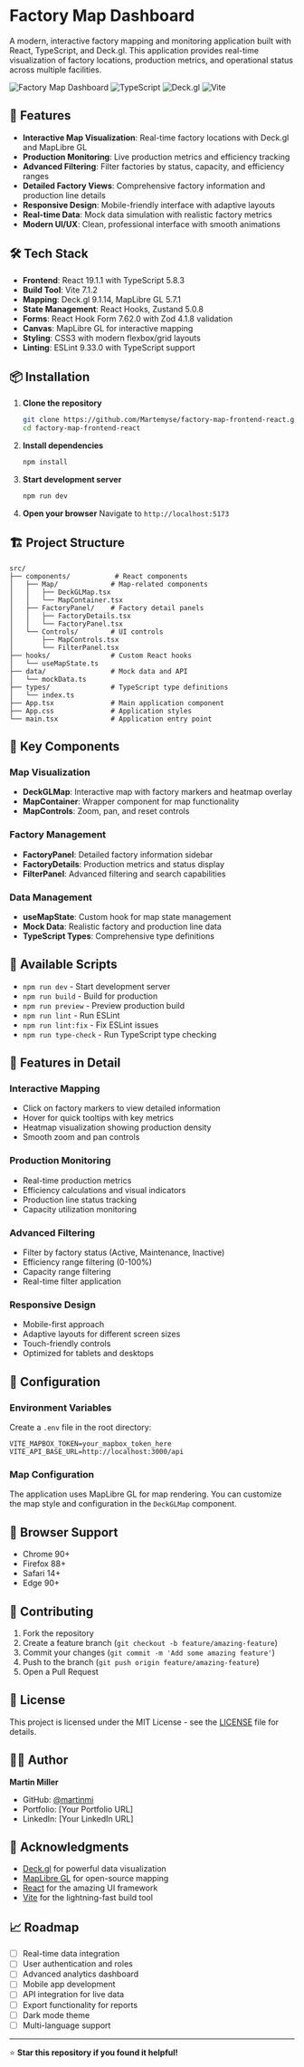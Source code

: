 # Factory Map Dashboard

A modern, interactive factory mapping and monitoring application built with React, TypeScript, and Deck.gl. This application provides real-time visualization of factory locations, production metrics, and operational status across multiple facilities.

![Factory Map Dashboard](https://img.shields.io/badge/React-19.1.1-blue) ![TypeScript](https://img.shields.io/badge/TypeScript-5.8.3-blue) ![Deck.gl](https://img.shields.io/badge/Deck.gl-9.1.14-green) ![Vite](https://img.shields.io/badge/Vite-7.1.2-purple)

## 🚀 Features

- **Interactive Map Visualization**: Real-time factory locations with Deck.gl and MapLibre GL
- **Production Monitoring**: Live production metrics and efficiency tracking
- **Advanced Filtering**: Filter factories by status, capacity, and efficiency ranges
- **Detailed Factory Views**: Comprehensive factory information and production line details
- **Responsive Design**: Mobile-friendly interface with adaptive layouts
- **Real-time Data**: Mock data simulation with realistic factory metrics
- **Modern UI/UX**: Clean, professional interface with smooth animations

## 🛠️ Tech Stack

- **Frontend**: React 19.1.1 with TypeScript 5.8.3
- **Build Tool**: Vite 7.1.2
- **Mapping**: Deck.gl 9.1.14, MapLibre GL 5.7.1
- **State Management**: React Hooks, Zustand 5.0.8
- **Forms**: React Hook Form 7.62.0 with Zod 4.1.8 validation
- **Canvas**: MapLibre GL for interactive mapping
- **Styling**: CSS3 with modern flexbox/grid layouts
- **Linting**: ESLint 9.33.0 with TypeScript support

## 📦 Installation

1. **Clone the repository**
   ```bash
   git clone https://github.com/Martemyse/factory-map-frontend-react.git
   cd factory-map-frontend-react
   ```

2. **Install dependencies**
   ```bash
   npm install
   ```

3. **Start development server**
   ```bash
   npm run dev
   ```

4. **Open your browser**
   Navigate to `http://localhost:5173`

## 🏗️ Project Structure

```
src/
├── components/           # React components
│   ├── Map/             # Map-related components
│   │   ├── DeckGLMap.tsx
│   │   └── MapContainer.tsx
│   ├── FactoryPanel/    # Factory detail panels
│   │   ├── FactoryDetails.tsx
│   │   └── FactoryPanel.tsx
│   └── Controls/        # UI controls
│       ├── MapControls.tsx
│       └── FilterPanel.tsx
├── hooks/               # Custom React hooks
│   └── useMapState.ts
├── data/                # Mock data and API
│   └── mockData.ts
├── types/               # TypeScript type definitions
│   └── index.ts
├── App.tsx              # Main application component
├── App.css              # Application styles
└── main.tsx             # Application entry point
```

## 🎯 Key Components

### Map Visualization
- **DeckGLMap**: Interactive map with factory markers and heatmap overlay
- **MapContainer**: Wrapper component for map functionality
- **MapControls**: Zoom, pan, and reset controls

### Factory Management
- **FactoryPanel**: Detailed factory information sidebar
- **FactoryDetails**: Production metrics and status display
- **FilterPanel**: Advanced filtering and search capabilities

### Data Management
- **useMapState**: Custom hook for map state management
- **Mock Data**: Realistic factory and production line data
- **TypeScript Types**: Comprehensive type definitions

## 🚀 Available Scripts

- `npm run dev` - Start development server
- `npm run build` - Build for production
- `npm run preview` - Preview production build
- `npm run lint` - Run ESLint
- `npm run lint:fix` - Fix ESLint issues
- `npm run type-check` - Run TypeScript type checking

## 🎨 Features in Detail

### Interactive Mapping
- Click on factory markers to view detailed information
- Hover for quick tooltips with key metrics
- Heatmap visualization showing production density
- Smooth zoom and pan controls

### Production Monitoring
- Real-time production metrics
- Efficiency calculations and visual indicators
- Production line status tracking
- Capacity utilization monitoring

### Advanced Filtering
- Filter by factory status (Active, Maintenance, Inactive)
- Efficiency range filtering (0-100%)
- Capacity range filtering
- Real-time filter application

### Responsive Design
- Mobile-first approach
- Adaptive layouts for different screen sizes
- Touch-friendly controls
- Optimized for tablets and desktops

## 🔧 Configuration

### Environment Variables
Create a `.env` file in the root directory:
```env
VITE_MAPBOX_TOKEN=your_mapbox_token_here
VITE_API_BASE_URL=http://localhost:3000/api
```

### Map Configuration
The application uses MapLibre GL for map rendering. You can customize the map style and configuration in the `DeckGLMap` component.

## 📱 Browser Support

- Chrome 90+
- Firefox 88+
- Safari 14+
- Edge 90+

## 🤝 Contributing

1. Fork the repository
2. Create a feature branch (`git checkout -b feature/amazing-feature`)
3. Commit your changes (`git commit -m 'Add some amazing feature'`)
4. Push to the branch (`git push origin feature/amazing-feature`)
5. Open a Pull Request

## 📄 License

This project is licensed under the MIT License - see the [LICENSE](LICENSE) file for details.

## 👨‍💻 Author

**Martin Miller**
- GitHub: [@martinmi](https://github.com/martinmi)
- Portfolio: [Your Portfolio URL]
- LinkedIn: [Your LinkedIn URL]

## 🙏 Acknowledgments

- [Deck.gl](https://deck.gl/) for powerful data visualization
- [MapLibre GL](https://maplibre.org/) for open-source mapping
- [React](https://react.dev/) for the amazing UI framework
- [Vite](https://vitejs.dev/) for the lightning-fast build tool

## 📈 Roadmap

- [ ] Real-time data integration
- [ ] User authentication and roles
- [ ] Advanced analytics dashboard
- [ ] Mobile app development
- [ ] API integration for live data
- [ ] Export functionality for reports
- [ ] Dark mode theme
- [ ] Multi-language support

---

⭐ **Star this repository if you found it helpful!**
